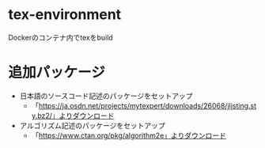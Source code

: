 # tex-environment
Dockerのコンテナ内でtexをbuild

# 追加パッケージ
-  日本語のソースコード記述のパッケージをセットアップ
    -  「https://ja.osdn.net/projects/mytexpert/downloads/26068/jlisting.sty.bz2/」よりダウンロード
- アルゴリズム記述のパッケージをセットアップ
    - 「https://www.ctan.org/pkg/algorithm2e」よりダウンロード
